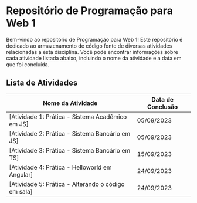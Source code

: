 # Repositório de Programação para Web 1

Bem-vindo ao repositório de Programação para Web 1! Este repositório é dedicado ao armazenamento de código fonte de diversas atividades relacionadas a esta disciplina. Você pode encontrar informações sobre cada atividade listada abaixo, incluindo o nome da atividade e a data em que foi concluída.

## Lista de Atividades

| Nome da Atividade                                     | Data de Conclusão |
| ----------------------------------------------------- | ----------------- |
| [Atividade 1: Prática - Sistema Acadêmico em JS]      |    05/09/2023     |
| [Atividade 2: Prática - Sistema Bancário em JS]       |    05/09/2023     |
| [Atividade 3: Prática - Sistema Bancário em TS]       |    15/09/2023     |
| [Atividade 4: Prática - Helloworld em Angular]        |    24/09/2023     |
| [Atividade 5: Prática - Alterando o código em sala]   |    24/09/2023     |

